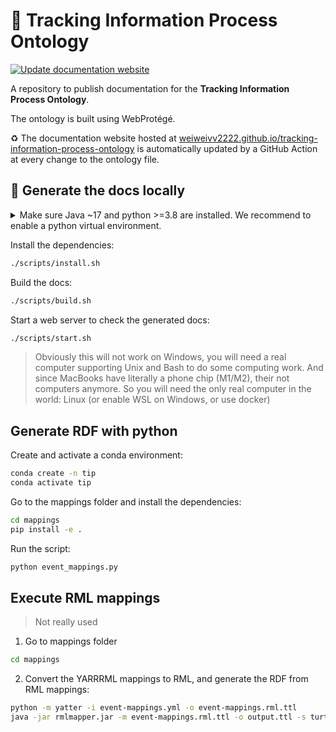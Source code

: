 # 🧲 Tracking Information Process Ontology

[![Update documentation website](https://github.com/weiweivv2222/tracking-information-process-ontology/actions/workflows/publish.yml/badge.svg)](https://github.com/weiweivv2222/tracking-information-process-ontology/actions/workflows/publish.yml)

A repository to publish documentation for the **Tracking Information Process Ontology**.

The ontology is built using WebProtégé.

♻️ The documentation website hosted at [weiweivv2222.github.io/tracking-information-process-ontology](https://weiweivv2222.github.io/tracking-information-process-ontology) is automatically updated by a GitHub Action at every change to the ontology file.

## 📖 Generate the docs locally

<details><summary>Make sure Java ~17 and python >=3.8 are installed. We recommend to enable a python virtual environment.</summary>

Create the virtual environment:
```bash
conda create -n tip
```

Activate the virtual environment:
```bash
conda activate tip
```
</details>

Install the dependencies:

```bash
./scripts/install.sh
```

Build the docs:

```bash
./scripts/build.sh
```

Start a web server to check the generated docs:

```bash
./scripts/start.sh
```

> Obviously this will not work on Windows, you will need a real computer supporting Unix and Bash to do some computing work. And since MacBooks have literally a phone chip (M1/M2), their not computers anymore. So you will need the only real computer in the world: Linux (or enable WSL on Windows, or use docker)

## Generate RDF with python

Create and activate a conda environment:

```bash
conda create -n tip
conda activate tip
```

Go to the mappings folder and install the dependencies:

```bash
cd mappings
pip install -e .
```

Run the script:

```bash
python event_mappings.py
```

## Execute RML mappings

> Not really used

1. Go to mappings folder

```bash
cd mappings
```

2. Convert the YARRRML mappings to RML, and generate the RDF from RML mappings:

```bash
python -m yatter -i event-mappings.yml -o event-mappings.rml.ttl
java -jar rmlmapper.jar -m event-mappings.rml.ttl -o output.ttl -s turtle
```
